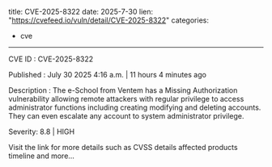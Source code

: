  
title: CVE-2025-8322
date: 2025-7-30
lien: "https://cvefeed.io/vuln/detail/CVE-2025-8322"
categories:
  - cve
---

CVE ID : CVE-2025-8322

Published :  July 30
2025
4:16 a.m. | 11 hours
4 minutes ago

Description : The e-School from Ventem has a Missing Authorization vulnerability
allowing remote attackers with regular privilege to access administrator functions
including creating
modifying
and deleting accounts. They can even escalate any account to system administrator privilege.

Severity: 8.8 | HIGH

Visit the link for more details
such as CVSS details
affected products
timeline
and more...
